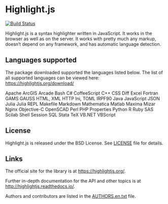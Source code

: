 # Highlight.js

[![Build Status](https://travis-ci.org/highlightjs/highlight.js.svg?branch=master)](https://travis-ci.org/highlightjs/highlight.js)

Highlight.js is a syntax highlighter written in JavaScript. It works in
the browser as well as on the server. It works with pretty much any
markup, doesn’t depend on any framework, and has automatic language
detection.

## Languages supported

The package downloaded supported the languages listed below. The list of all supported languages can be viewed here: https://highlightjs.org/download/

Apache
ArcGIS Arcade
Bash
C#
CoffeeScript
C++
CSS
Diff
Excel
Fortran
GAMS
GAUSS
HTML, XML
HTTP
Ini, TOML
IRPF90
Java
JavaScript
JSON
Julia
Julia REPL
Makefile
Markdown
Mathematica
Matlab
Maxima
Mizar
Nginx
Objective-C
OpenSCAD
Perl
PHP
Properties
Python
R
Ruby
SAS
Scilab
Shell Session
SQL
Stata
TeX
VB.NET
VBScript

## License

Highlight.js is released under the BSD License. See [LICENSE][7] file
for details.

## Links

The official site for the library is at <https://highlightjs.org/>.

Further in-depth documentation for the API and other topics is at
<http://highlightjs.readthedocs.io/>.

Authors and contributors are listed in the [AUTHORS.en.txt][8] file.

[1]: http://highlightjs.readthedocs.io/en/latest/api.html#inithighlightingonload
[2]: http://highlightjs.readthedocs.io/en/latest/css-classes-reference.html
[3]: http://highlightjs.readthedocs.io/en/latest/api.html#highlightblock-block
[4]: http://highlightjs.readthedocs.io/en/latest/api.html#configure-options
[5]: https://highlightjs.org/download/
[6]: http://highlightjs.readthedocs.io/en/latest/building-testing.html
[7]: https://github.com/highlightjs/highlight.js/blob/master/LICENSE
[8]: https://github.com/highlightjs/highlight.js/blob/master/AUTHORS.en.txt
